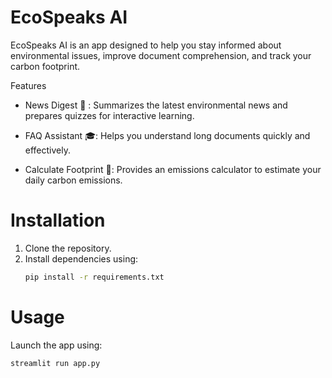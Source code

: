 # EcoSpeaks AI
EcoSpeaks AI is an app designed to help you stay informed about environmental issues, improve document comprehension, and track your carbon footprint.

Features
- News Digest 📄 : Summarizes the latest environmental news and prepares quizzes for interactive learning.

- FAQ Assistant 🎓: Helps you understand long documents quickly and effectively.

- Calculate Footprint 👣: Provides an emissions calculator to estimate your daily carbon emissions.

# Installation
1. Clone the repository.
2. Install dependencies using:
   ```bash
   pip install -r requirements.txt
   
# Usage
Launch the app using: 
```bash
streamlit run app.py
